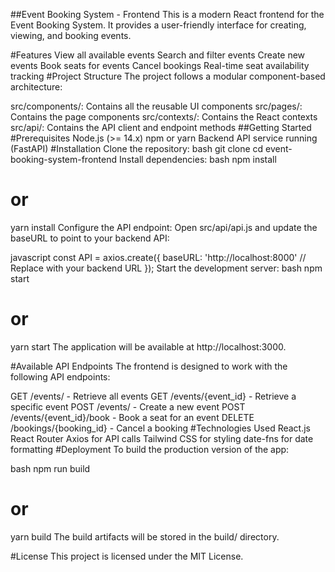 ##Event Booking System - Frontend
This is a modern React frontend for the Event Booking System. It provides a user-friendly interface for creating, viewing, and booking events.

#Features
View all available events
Search and filter events
Create new events
Book seats for events
Cancel bookings
Real-time seat availability tracking
#Project Structure
The project follows a modular component-based architecture:

src/components/: Contains all the reusable UI components
src/pages/: Contains the page components
src/contexts/: Contains the React contexts
src/api/: Contains the API client and endpoint methods
##Getting Started
#Prerequisites
Node.js (>= 14.x)
npm or yarn
Backend API service running (FastAPI)
#Installation
Clone the repository:
bash
git clone <repository-url>
cd event-booking-system-frontend
Install dependencies:
bash
npm install
# or
yarn install
Configure the API endpoint:
Open src/api/api.js and update the baseURL to point to your backend API:

javascript
const API = axios.create({
  baseURL: 'http://localhost:8000' // Replace with your backend URL
});
Start the development server:
bash
npm start
# or
yarn start
The application will be available at http://localhost:3000.

#Available API Endpoints
The frontend is designed to work with the following API endpoints:

GET /events/ - Retrieve all events
GET /events/{event_id} - Retrieve a specific event
POST /events/ - Create a new event
POST /events/{event_id}/book - Book a seat for an event
DELETE /bookings/{booking_id} - Cancel a booking
#Technologies Used
React.js
React Router
Axios for API calls
Tailwind CSS for styling
date-fns for date formatting
#Deployment
To build the production version of the app:

bash
npm run build
# or
yarn build
The build artifacts will be stored in the build/ directory.

#License
This project is licensed under the MIT License.

